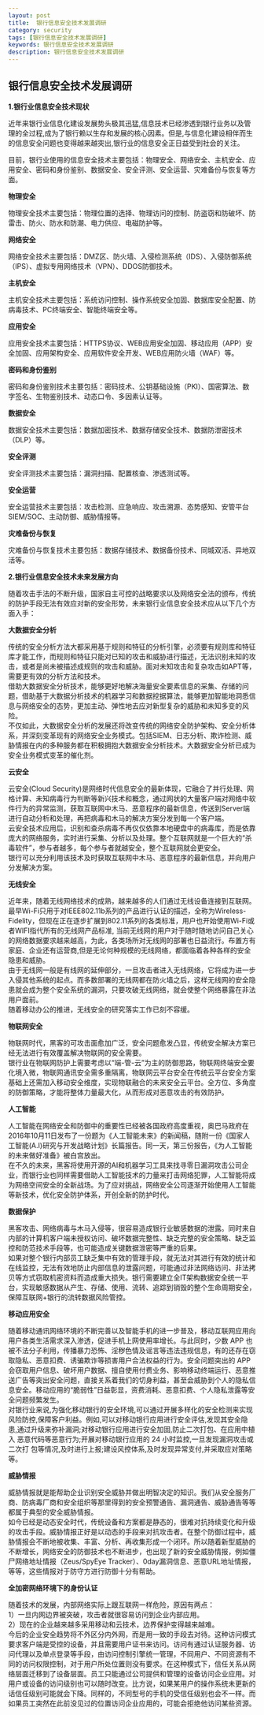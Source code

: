 ```yaml
---
layout: post
title:  银行信息安全技术发展调研
category: security
tags: [银行信息安全技术发展调研]
keywords: 银行信息安全技术发展调研
description: 银行信息安全技术发展调研
---  
```


## 银行信息安全技术发展调研  

**1.银行业信息安全技术现状**  

近年来银行业信息化建设发展势头极其迅猛,信息技术已经渗透到银行业务以及管理的全过程,成为了银行赖以生存和发展的核心因素。但是,与信息化建设相伴而生的信息安全问题也变得越来越突出,银行业的信息安全正日益受到社会的关注。  

目前，银行业使用的信息安全技术主要包括：物理安全、网络安全、主机安全、应用安全、密码和身份鉴别、数据安全、安全评测、安全运营、灾难备份与恢复等方面。  

**物理安全**   

物理安全技术主要包括：物理位置的选择、物理访问的控制、防盗窃和防破坏、防雷击、防火、防水和防潮、电力供应、电磁防护等。  

**网络安全**  
 

网络安全技术主要包括：DMZ区、防火墙、入侵检测系统（IDS）、入侵防御系统（IPS）、虚拟专用网络技术（VPN）、DDOS防御技术。  

**主机安全**  


主机安全技术主要包括：系统访问控制、操作系统安全加固、数据库安全配置、防病毒技术、PC终端安全、智能终端安全等。  

**应用安全**  

应用安全技术主要包括：HTTPS协议、WEB应用安全加固、移动应用（APP）安全加固、应用架构安全、应用软件安全开发、WEB应用防火墙（WAF）等。  
 
**密码和身份鉴别**    

密码和身份鉴别技术主要包括：密码技术、公钥基础设施（PKI）、国密算法、数字签名、生物鉴别技术、动态口令、多因素认证等。  

**数据安全**  

数据安全技术主要包括：数据加密技术、数据存储安全技术、数据防泄密技术（DLP）等。  

**安全评测**  

安全评测技术主要包括：漏洞扫描、配置核查、渗透测试等。  

**安全运营**   

安全运营技术主要包括：攻击检测、应急响应、攻击溯源、态势感知、安管平台SIEM/SOC、主动防御、威胁情报等。  

**灾难备份与恢复**   

灾难备份与恢复技术主要包括：数据存储技术、数据备份技术、同城双活、异地双活等。  


**2.银行业信息安全技术未来发展方向**    


随着攻击手法的不断升级，国家自主可控的战略要求以及网络安全法的颁布，传统的防护手段无法有效应对新的安全形势，未来银行业信息安全技术应从以下几个方面入手：  

**大数据安全分析**    

传统的安全分析方法大都采用基于规则和特征的分析引擎，必须要有规则库和特征库才能工作，而规则和特征只能对已知的攻击和威胁进行描述，无法识别未知的攻击，或者是尚未被描述成规则的攻击和威胁。面对未知攻击和复杂攻击如APT等，需要更有效的分析方法和技术。  
借助大数据安全分析技术，能够更好地解决海量安全要素信息的采集、存储的问题，借助基于大数据分析技术的机器学习和数据挖据算法，能够更加智能地洞悉信息与网络安全的态势，更加主动、弹性地去应对新型复杂的威胁和未知多变的风险。  
不仅如此，大数据安全分析的发展还将改变传统的网络安全防护架构、安全分析体系，并深刻变革现有的网络安全业务模式。包括SIEM、日志分析、欺诈检测、威胁情报在内的多种服务都在积极拥抱大数据安全分析技术。大数据安全分析已成为安全业务模式变革的催化剂。  

**云安全**   

云安全(Cloud Security)是网络时代信息安全的最新体现，它融合了并行处理、网格计算、未知病毒行为判断等新兴技术和概念，通过网状的大量客户端对网络中软件行为的异常监测，获取互联网中木马、恶意程序的最新信息，传送到Server端进行自动分析和处理，再把病毒和木马的解决方案分发到每一个客户端。  
云安全技术应用后，识别和查杀病毒不再仅仅依靠本地硬盘中的病毒库，而是依靠庞大的网络服务，实时进行采集、分析以及处理。整个互联网就是一个巨大的“杀毒软件”，参与者越多，每个参与者就越安全，整个互联网就会更安全。  
银行可以充分利用该技术及时获取互联网中木马、恶意程序的最新信息，并向用户分发解决方案。  

**无线安全**   

近年来，随着无线网络技术的成熟，越来越多的人们通过无线设备连接到互联网。最早Wi-Fi只用于对IEEE802.11b系列的产品进行认证的描述，全称为Wireless-Fidelity，但现在正在逐步扩展到802.11系列的各类标准，用户也开始使用Wi-Fi或者WIFI指代所有的无线网产品标准,  当前无线网的用户对于随时随地访问自己关心的网络数据要求越来越高，为此，各类场所对无线网的部署也日益流行。布置方有家庭、企业还有运营商,但是无论何种规模的无线网络，都面临着各种各样的安全隐患和威胁。  
由于无线网一般是有线网的延伸部分，一旦攻击者进入无线网络，它将成为进一步入侵其他系统的起点。而多数部署的无线网都在防火墙之后，这样无线网的安全隐患就会成为整个安全系统的漏洞，只要攻破无线网络，就会使整个网络暴露在非法用户面前。  
随着移动办公的推进，无线安全的研究落实工作已刻不容缓。  

**物联网安全**    

物联网时代，黑客的可攻击面愈加广泛，安全问题愈发凸显，传统安全解决方案已经无法进行有效覆盖解决物联网的安全需要。  
银行业在物联网防护上需要考虑以“端-管-云”为主的防御思路，物联网终端安全要化境入微，物联网通讯安全需多重隔离，物联网云平台安全在传统云平台安全方案基础上还需加入移动安全维度，实现物联融合的未来安全云平台。全方位、多角度的防御策略，才能将整体力量最大化，从而形成对恶意攻击的有效防护。

**人工智能**    

人工智能在网络安全和防御中的重要性已经被各国政府高度重视，奥巴马政府在2016年10月11日发布了一份题为《人工智能未来》的新闻稿，随附一份《国家人工智能(A.I)研究与开发战略计划》长篇报告。同一天，第三份报告，《为人工智能的未来做好准备》被白宫放出。  
在不久的未来，黑客将使用开源的AI和机器学习工具来找寻零日漏洞攻击公司企业，而银行业也同样需要借助人工智能技术的力量来打击网络犯罪，人工智能将成为网络空间安全的全新战场。为了应对挑战，网络安全公司逐渐开始使用人工智能等新技术，优化安全防护体系，开创全新的防护时代。    

**数据保护**     

黑客攻击、网络病毒与木马入侵等，很容易造成银行业敏感数据的泄露。同时来自内部的计算机客户端未授权访问、破坏数据完整性、缺乏完整的安全策略、缺乏监控和防范技术手段等，也可能造成关键数据泄密等严重的后果。  
如果对整个银行内部员工缺乏集中有效的管理手段，就无法对其进行有效的统计和在线监控，无法有效地防止内部信息的泄露问题，可能通过非法网络访问、非法拷贝等方式窃取机密资料而造成重大损失。银行需要建立全IT架构数据安全统一平台，实现敏感数据从产生、存储、使用、流转、追踪到销毁的整个生命周期安全，保障互联网+银行的流转数据风险管控。  

**移动应用安全**    

随着移动通讯网络环境的不断完善以及智能手机的进一步普及，移动互联网应用向用户各类生活需求深入渗透，促进手机上网使用率增长。与此同时，少数 APP 也被不法分子利用，传播暴力恐怖、淫秽色情及谣言等违法违规信息，有的还存在窃取隐私、恶意扣费、诱骗欺诈等损害用户合法权益的行为。安全问题突出的 APP 会窃取用户信息、破坏用户数据、擅自使用付费业务、影响移动终端运行、恶意推送广告等突出安全问题，直接关系着我们的切身利益，甚至会威胁到个人的隐私信息安全。移动应用的“脆弱性”日益彰显，资费消耗、恶意扣费、个人隐私泄露等安全问题频繁发生。  
对银行业来说,为强化移动银行的安全环境,可以通过开展多样化的安全检测来实现风险防控,保障客户利益。例如,可以对移动银行应用进行安全评估,发现其安全隐 患,通过升级来弥补漏洞;对移动银行应用进行安全加固,防止二次打包、在应用中植入 恶意代码等恶意行为;开展对移动银行应用的 24 小时监控,一旦发现漏洞攻击或二次打 包等情况,及时进行上报;建设风控体系,及时发现异常支付,并采取应对策略等。  

**威胁情报**    

威胁情报就是能帮助企业识别安全威胁并做出明智决定的知识。我们从安全服务厂商、防病毒厂商和安全组织等那里得到的安全预警通告、漏洞通告、威胁通告等等都属于典型的安全威胁情报。  
如今已经是动态安全时代，传统设备和方案都是静态的，很难对抗持续变化和升级的攻击手段。威胁情报正好是以动态的手段来对抗攻击者。在整个防御过程中，威胁情报会不断地被收集、丰富、分析、再收集形成一个闭环。所以随着新型威胁的不断增长，网络安全的防御技术也不断进步，也出现了新的安全威胁情报，例如僵尸网络地址情报（Zeus/SpyEye Tracker）、0day漏洞信息、恶意URL地址情报，等等，这些情报对于防守方进行防御十分有帮助。  


**全加密网络环境下的身份认证**    

随着技术的发展，内部网络实际上跟互联网一样危险，原因有两点：  
1）一旦内网边界被突破，攻击者就很容易访问到企业内部应用。  
2）现在的企业越来越多采用移动和云技术，边界保护变得越来越难。  
今后的企业安全趋势将不外区分内外网，而是用一致的手段去对待。这种访问模式要求客户端是受控的设备，并且需要用户证书来访问。访问有通过认证服务器、访问代理以及单点登录等手段，由访问控制引擎统一管理，不同用户、不同资源有不同的访问权限控制，对于用户所处位置则没有要求。在这种模式下，信任关系从网络层面迁移到了设备层面。员工只能通过公司提供和管理的设备访问企业应用。对用户或设备的访问级别也可以随时改变。比方说，如果某用户的操作系统未更新的话信任级别可能就会下降。同样的，不同型号的手机的受信任级别也会不一样。而如果员工突然在此前没见过的位置访问企业应用的，可能会拒绝他访问某些资源。  












		


